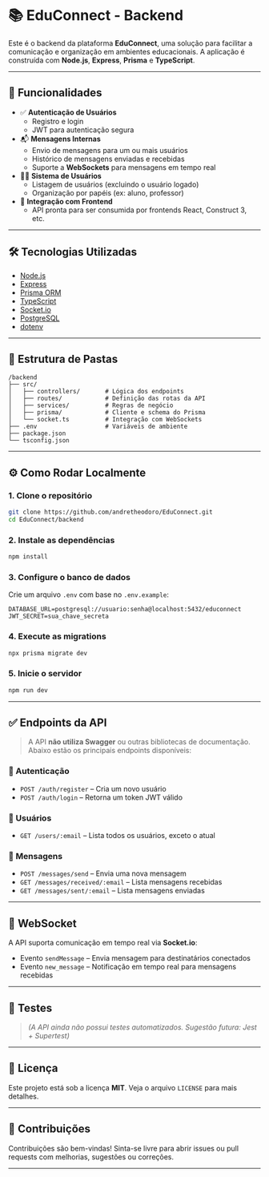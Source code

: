 # 📚 EduConnect - Backend

Este é o backend da plataforma **EduConnect**, uma solução para facilitar a comunicação e organização em ambientes educacionais. A aplicação é construída com **Node.js**, **Express**, **Prisma** e **TypeScript**.

---

## 🚀 Funcionalidades

- ✅ **Autenticação de Usuários**
  - Registro e login
  - JWT para autenticação segura
- 📬 **Mensagens Internas**
  - Envio de mensagens para um ou mais usuários
  - Histórico de mensagens enviadas e recebidas
  - Suporte a **WebSockets** para mensagens em tempo real
- 🧑‍🏫 **Sistema de Usuários**
  - Listagem de usuários (excluindo o usuário logado)
  - Organização por papéis (ex: aluno, professor)
- 💬 **Integração com Frontend**
  - API pronta para ser consumida por frontends React, Construct 3, etc.

---

## 🛠️ Tecnologias Utilizadas

- [Node.js](https://nodejs.org/)
- [Express](https://expressjs.com/)
- [Prisma ORM](https://www.prisma.io/)
- [TypeScript](https://www.typescriptlang.org/)
- [Socket.io](https://socket.io/)
- [PostgreSQL](https://www.postgresql.org/)
- [dotenv](https://github.com/motdotla/dotenv)

---

## 📁 Estrutura de Pastas

```
/backend
├── src/
│   ├── controllers/       # Lógica dos endpoints
│   ├── routes/            # Definição das rotas da API
│   ├── services/          # Regras de negócio
│   ├── prisma/            # Cliente e schema do Prisma
│   └── socket.ts          # Integração com WebSockets
├── .env                   # Variáveis de ambiente
├── package.json
└── tsconfig.json
```

---

## ⚙️ Como Rodar Localmente

### 1. Clone o repositório

```bash
git clone https://github.com/andretheodoro/EduConnect.git
cd EduConnect/backend
```

### 2. Instale as dependências

```bash
npm install
```

### 3. Configure o banco de dados

Crie um arquivo `.env` com base no `.env.example`:

```env
DATABASE_URL=postgresql://usuario:senha@localhost:5432/educonnect
JWT_SECRET=sua_chave_secreta
```

### 4. Execute as migrations

```bash
npx prisma migrate dev
```

### 5. Inicie o servidor

```bash
npm run dev
```

---

## ✅ Endpoints da API

> A API **não utiliza Swagger** ou outras bibliotecas de documentação. Abaixo estão os principais endpoints disponíveis:

### 📌 Autenticação

- `POST /auth/register` – Cria um novo usuário
- `POST /auth/login` – Retorna um token JWT válido

### 👤 Usuários

- `GET /users/:email` – Lista todos os usuários, exceto o atual

### 💬 Mensagens

- `POST /messages/send` – Envia uma nova mensagem
- `GET /messages/received/:email` – Lista mensagens recebidas
- `GET /messages/sent/:email` – Lista mensagens enviadas

---

## 🔌 WebSocket

A API suporta comunicação em tempo real via **Socket.io**:

- Evento `sendMessage` – Envia mensagem para destinatários conectados
- Evento `new_message` – Notificação em tempo real para mensagens recebidas

---

## 🧪 Testes

> *(A API ainda não possui testes automatizados. Sugestão futura: Jest + Supertest)*

---

## 📄 Licença

Este projeto está sob a licença **MIT**. Veja o arquivo `LICENSE` para mais detalhes.

---

## 🤝 Contribuições

Contribuições são bem-vindas! Sinta-se livre para abrir issues ou pull requests com melhorias, sugestões ou correções.

---